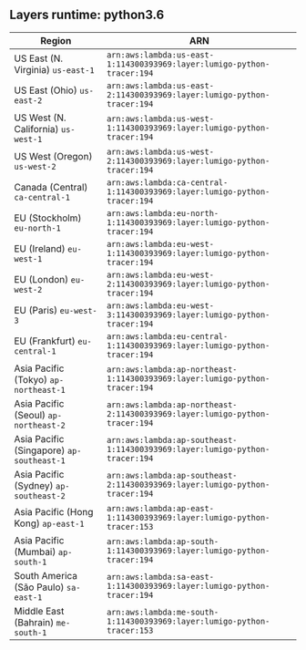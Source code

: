 Layers runtime: python3.6
----
| Region | ARN |
| --- | --- |
|US East (N. Virginia)  `us-east-1`|`arn:aws:lambda:us-east-1:114300393969:layer:lumigo-python-tracer:194`|
|US East (Ohio)  `us-east-2`|`arn:aws:lambda:us-east-2:114300393969:layer:lumigo-python-tracer:194`|
|US West (N. California)  `us-west-1`|`arn:aws:lambda:us-west-1:114300393969:layer:lumigo-python-tracer:194`|
|US West (Oregon)  `us-west-2`|`arn:aws:lambda:us-west-2:114300393969:layer:lumigo-python-tracer:194`|
|Canada (Central)  `ca-central-1`|`arn:aws:lambda:ca-central-1:114300393969:layer:lumigo-python-tracer:194`|
|EU (Stockholm)  `eu-north-1`|`arn:aws:lambda:eu-north-1:114300393969:layer:lumigo-python-tracer:194`|
|EU (Ireland)  `eu-west-1`|`arn:aws:lambda:eu-west-1:114300393969:layer:lumigo-python-tracer:194`|
|EU (London)  `eu-west-2`|`arn:aws:lambda:eu-west-2:114300393969:layer:lumigo-python-tracer:194`|
|EU (Paris)  `eu-west-3`|`arn:aws:lambda:eu-west-3:114300393969:layer:lumigo-python-tracer:194`|
|EU (Frankfurt)  `eu-central-1`|`arn:aws:lambda:eu-central-1:114300393969:layer:lumigo-python-tracer:194`|
|Asia Pacific (Tokyo)  `ap-northeast-1`|`arn:aws:lambda:ap-northeast-1:114300393969:layer:lumigo-python-tracer:194`|
|Asia Pacific (Seoul)  `ap-northeast-2`|`arn:aws:lambda:ap-northeast-2:114300393969:layer:lumigo-python-tracer:194`|
|Asia Pacific (Singapore)  `ap-southeast-1`|`arn:aws:lambda:ap-southeast-1:114300393969:layer:lumigo-python-tracer:194`|
|Asia Pacific (Sydney)  `ap-southeast-2`|`arn:aws:lambda:ap-southeast-2:114300393969:layer:lumigo-python-tracer:194`|
|Asia Pacific (Hong Kong)  `ap-east-1`|`arn:aws:lambda:ap-east-1:114300393969:layer:lumigo-python-tracer:153`|
|Asia Pacific (Mumbai)  `ap-south-1`|`arn:aws:lambda:ap-south-1:114300393969:layer:lumigo-python-tracer:194`|
|South America (São Paulo)  `sa-east-1`|`arn:aws:lambda:sa-east-1:114300393969:layer:lumigo-python-tracer:194`|
|Middle East (Bahrain)  `me-south-1`|`arn:aws:lambda:me-south-1:114300393969:layer:lumigo-python-tracer:153`|

